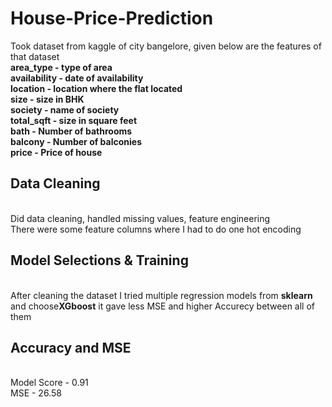 # House-Price-Prediction

Took dataset from kaggle of city bangelore, given below are the features of that dataset <br>
<b>area_type - type of area<br>availability - date of availability<br>location - location where the flat located<br>size - size in BHK<br>society - name of society<br>total_sqft - size in square feet<br>bath - Number of bathrooms<br>balcony - Number of balconies<br>price - Price of house</b>

<h2>Data Cleaning</h2><br>
Did data cleaning, handled missing values, feature engineering<br> There were some feature columns where I had to do one hot encoding <br>
<h2>Model Selections & Training </h2><br>After cleaning the dataset I tried multiple regression models from <b>sklearn</b> and choose<b>XGboost</b> it gave less MSE and higher Accurecy between all of them

<h2>Accuracy and MSE </h2><br>
Model Score - 0.91<br>
MSE - 26.58
